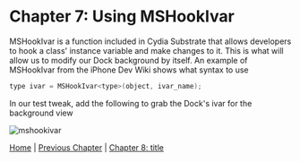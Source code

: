 # Chapter 7: Using MSHookIvar

MSHookIvar is a function included in Cydia Substrate that allows developers to hook a class' instance variable and make changes to it. This is what will allow us to modify our Dock background by itself. An example of MSHookIvar from the iPhone Dev Wiki shows what syntax to use

```c
type ivar = MSHookIvar<type>(object, ivar_name);
```

In our test tweak, add the following to grab the Dock's ivar for the background view

![mshookivar]()

[Home](https://github.com/MTACS/TweakGuide/blob/master/README.md) | [Previous Chapter](https://github.com/MTACS/TweakGuide/blob/master/chapters/6.md) | [Chapter 8: title](https://github.com/MTACS/TweakGuide/blob/master/chapters/8.md)
